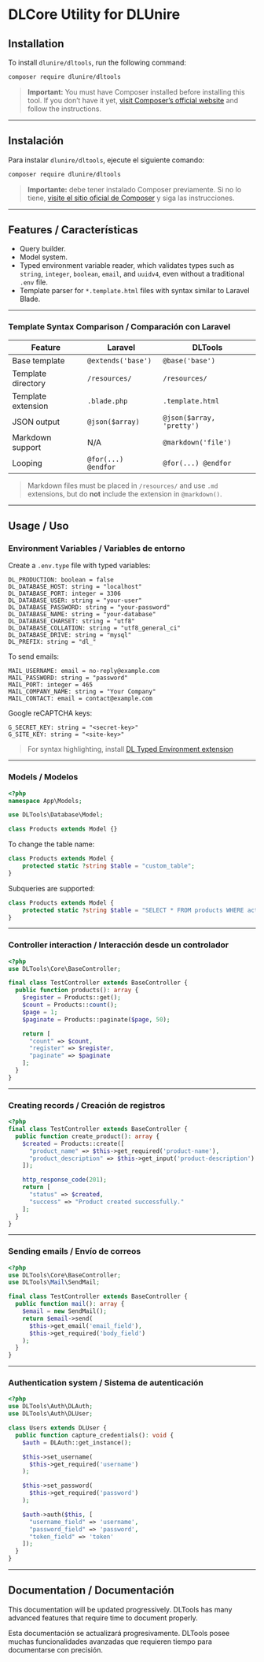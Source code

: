 # DLCore Utility for DLUnire

## Installation

To install `dlunire/dltools`, run the following command:

```bash
composer require dlunire/dltools
```

> **Important:** You must have Composer installed before installing this tool. If you don’t have it yet, [visit Composer’s official website](https://getcomposer.org) and follow the instructions.

---

## Instalación

Para instalar `dlunire/dltools`, ejecute el siguiente comando:

```bash
composer require dlunire/dltools
```

> **Importante:** debe tener instalado Composer previamente. Si no lo tiene, [visite el sitio oficial de Composer](https://getcomposer.org) y siga las instrucciones.

---

## Features / Características

- Query builder.
- Model system.
- Typed environment variable reader, which validates types such as `string`, `integer`, `boolean`, `email`, and `uuidv4`, even without a traditional `.env` file.
- Template parser for `*.template.html` files with syntax similar to Laravel Blade.

---

### Template Syntax Comparison / Comparación con Laravel

| Feature                 | Laravel                    | DLTools                     |
|-------------------------|----------------------------|-----------------------------|
| Base template           | `@extends('base')`         | `@base('base')`             |
| Template directory      | `/resources/`              | `/resources/`               |
| Template extension      | `.blade.php`               | `.template.html`            |
| JSON output             | `@json($array)`            | `@json($array, 'pretty')`   |
| Markdown support        | N/A                        | `@markdown('file')`         |
| Looping                 | `@for(...) @endfor`        | `@for(...) @endfor`         |

> Markdown files must be placed in `/resources/` and use `.md` extensions, but do **not** include the extension in `@markdown()`.

---

## Usage / Uso

### Environment Variables / Variables de entorno

Create a `.env.type` file with typed variables:

```dotenv
DL_PRODUCTION: boolean = false
DL_DATABASE_HOST: string = "localhost"
DL_DATABASE_PORT: integer = 3306
DL_DATABASE_USER: string = "your-user"
DL_DATABASE_PASSWORD: string = "your-password"
DL_DATABASE_NAME: string = "your-database"
DL_DATABASE_CHARSET: string = "utf8"
DL_DATABASE_COLLATION: string = "utf8_general_ci"
DL_DATABASE_DRIVE: string = "mysql"
DL_PREFIX: string = "dl_"
```

To send emails:

```dotenv
MAIL_USERNAME: email = no-reply@example.com
MAIL_PASSWORD: string = "password"
MAIL_PORT: integer = 465
MAIL_COMPANY_NAME: string = "Your Company"
MAIL_CONTACT: email = contact@example.com
```

Google reCAPTCHA keys:

```dotenv
G_SECRET_KEY: string = "<secret-key>"
G_SITE_KEY: string = "<site-key>"
```

> For syntax highlighting, install [DL Typed Environment extension](https://marketplace.visualstudio.com/items?itemName=dlunamontilla.envtype)

---

### Models / Modelos

```php
<?php
namespace App\Models;

use DLTools\Database\Model;

class Products extends Model {}
```

To change the table name:

```php
class Products extends Model {
    protected static ?string $table = "custom_table";
}
```

Subqueries are supported:

```php
class Products extends Model {
    protected static ?string $table = "SELECT * FROM products WHERE active = 1";
}
```

---

### Controller interaction / Interacción desde un controlador

```php
<?php
use DLTools\Core\BaseController;

final class TestController extends BaseController {
  public function products(): array {
    $register = Products::get();
    $count = Products::count();
    $page = 1;
    $paginate = Products::paginate($page, 50);

    return [
      "count" => $count,
      "register" => $register,
      "paginate" => $paginate
    ];
  }
}
```

---

### Creating records / Creación de registros

```php
<?php
final class TestController extends BaseController {
  public function create_product(): array {
    $created = Products::create([
      "product_name" => $this->get_required('product-name'),
      "product_description" => $this->get_input('product-description')
    ]);

    http_response_code(201);
    return [
      "status" => $created,
      "success" => "Product created successfully."
    ];
  }
}
```

---

### Sending emails / Envío de correos

```php
<?php
use DLTools\Core\BaseController;
use DLTools\Mail\SendMail;

final class TestController extends BaseController {
  public function mail(): array {
    $email = new SendMail();
    return $email->send(
      $this->get_email('email_field'),
      $this->get_required('body_field')
    );
  }
}
```

---

### Authentication system / Sistema de autenticación

```php
<?php
use DLTools\Auth\DLAuth;
use DLTools\Auth\DLUser;

class Users extends DLUser {
  public function capture_credentials(): void {
    $auth = DLAuth::get_instance();

    $this->set_username(
      $this->get_required('username')
    );

    $this->set_password(
      $this->get_required('password')
    );

    $auth->auth($this, [
      "username_field" => 'username',
      "password_field" => 'password',
      "token_field" => 'token'
    ]);
  }
}
```

---

## Documentation / Documentación

This documentation will be updated progressively. DLTools has many advanced features that require time to document properly.

Esta documentación se actualizará progresivamente. DLTools posee muchas funcionalidades avanzadas que requieren tiempo para documentarse con precisión.

